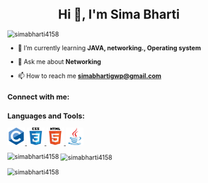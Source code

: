 <h1 align="center">Hi 👋, I'm Sima Bharti</h1>
<p align="left"> <img src="https://komarev.com/ghpvc/?username=simabharti4158&label=Profile%20views&color=0e75b6&style=flat" alt="simabharti4158" /> </p>

- 🌱 I’m currently learning **JAVA, networking., Operating system**

- 💬 Ask me about **Networking**

- 📫 How to reach me **simabhartigwp@gmail.com**

<h3 align="left">Connect with me:</h3>
<p align="left">
</p>

<h3 align="left">Languages and Tools:</h3>
<p align="left"> <a href="https://www.cprogramming.com/" target="_blank" rel="noreferrer"> <img src="https://raw.githubusercontent.com/devicons/devicon/master/icons/c/c-original.svg" alt="c" width="40" height="40"/> </a> <a href="https://www.w3schools.com/css/" target="_blank" rel="noreferrer"> <img src="https://raw.githubusercontent.com/devicons/devicon/master/icons/css3/css3-original-wordmark.svg" alt="css3" width="40" height="40"/> </a> <a href="https://www.w3.org/html/" target="_blank" rel="noreferrer"> <img src="https://raw.githubusercontent.com/devicons/devicon/master/icons/html5/html5-original-wordmark.svg" alt="html5" width="40" height="40"/> </a> <a href="https://www.java.com" target="_blank" rel="noreferrer"> <img src="https://raw.githubusercontent.com/devicons/devicon/master/icons/java/java-original.svg" alt="java" width="40" height="40"/> </a> </p>

<p><img align="left" src="https://github-readme-stats.vercel.app/api/top-langs?username=simabharti4158&show_icons=true&locale=en&layout=compact" alt="simabharti4158" /></p>

<p>&nbsp;<img align="center" src="https://github-readme-stats.vercel.app/api?username=simabharti4158&show_icons=true&locale=en" alt="simabharti4158" /></p>

<p><img align="center" src="https://github-readme-streak-stats.herokuapp.com/?user=simabharti4158&" alt="simabharti4158" /></p>
